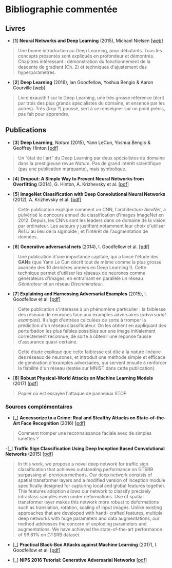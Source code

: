 # Bibliographie commentée

## Livres

- [**1**] **Neural Networks and Deep Learning** (2015), Michael Nielsen [[web]](http://neuralnetworksanddeeplearning.com)

> Une bonne introduction au Deep Learning, pour débutants. Tous les concepts
présentés sont expliqués en profondeur et démontrés. Chapitres intéressant :
démonstration du fonctionnement de la descente de gradient (Ch. 2) et techniques
d'ajustement des hyperparamètres.

- [**2**] **Deep Learning** (2016), Ian Goodfellow, Yoshua Bengio & Aaron Courville [[web]](http://deeplearningbook.org)

> Livre exausthif sur le Deep Learning, une très grosse référence (écrit par
trois des plus grands spécialistes du domaine, et ensencé par les autres). Très
(trop ?) poussé, sert à se renseigner sur un point précis, pas fait pour
apprendre.


## Publications

- [**3**] **Deep Learning**, *Nature* (2015), Yann LeCun, Yoshua Bengio & Geoffrey Hinton [[pdf]](http://pages.cs.wisc.edu/~dyer/cs540/handouts/deep-learning-nature2015.pdf)

> Un “état de l'art” du Deep Learning par deux spécialistes du domaine dans la
prestigieuse revue *Nature*. Pas de grand intérêt scientifique (pas une
publication marquante), mais symbolique.

- [**4**] **Dropout: A Simple Way to Prevent Neural Networks from Overfitting** (2014), G. Hinton, A. Krizhevsky et al. [[pdf]](http://www.cs.toronto.edu/~rsalakhu/papers/srivastava14a.pdf)

- [**5**] **ImageNet Classification with Deep Convolutional Neural Networks** (2012), A. Krizhevsky et al. [[pdf]](http://papers.nips.cc/paper/4824-imagenet-classification-with-deep-convolutional-neural-networks.pdf)

> Cette publication explique comment un CNN, l'architecture *AlexNet*, a
pulvérisé le concours annuel de classification d'images ImageNet en 2012. Depuis, les CNNs sont les leaders dans ce domaine de la vision par ordinateur.
> Les auteurs y justifient notamment leur choix d'utiliser *ReLU* au lieu de la
sigmoïde ; et l'intérêt de l'augmentation de données.

- [**6**] **Generative adversarial nets** (2014), I. Goodfellow et al. [[pdf]](http://papers.nips.cc/paper/5423-generative-adversarial-nets.pdf)

> Une publication d'une importance capitale, qui a lancé l'étude des **GANs**
(que Yann Le Cun décrit tout de même comme la plus grosse avancée des 10
dernières années en Deep Learning !).
> Cette technique permet d'utiliser les réseaux de neurones comme générateurs
d'images, en entraînant en parallèle un réseau *Générateur* et un réseau
*Discriminateur*.

- [**7**] **Explaining and Harnessing Adversarial Examples** (2015), I. Goodfellow et al. [[pdf]](https://arxiv.org/pdf/1412.6572.pdf)

> Cette publication s'intéresse à un phénomène particulier : la faiblesse des
réseaux de neurones face aux examples adversaires (*adversarial examples*). Il
s'agit d'entrées calculées de sorte à tromper la prédiction d'un réseau
classificateur. On les obtient en appliquant des perturbation les plus faibles
possibles sur une image initialement correctement reconnue, de sorte à obtenir
une réponse fausse d'assurance quasi-certaine.

> Cette étude explique que cette faiblesse est dûe à la nature linéaire des
réseaux de neurones, et introduit une méthode simple et efficace de génération
d'examples adversaires, qui servent ensuite à renforcer la fiabilité d'un réseau
(testée sur MNIST dans cette publication).

- [**8**] **Robust Physical-World Attacks on Machine Learning Models** (2017)
[[pdf]](https://arxiv.org/pdf/1707.08945.pdf)

> Papier où est essayée l'attaque de panneaux STOP.

### Sources complémentaires

- [**_**] **Accessorize to a Crime: Real and Stealthy Attacks on State-of-the-Art Face Recognition** (2016) [[pdf]](https://www.cs.cmu.edu/~sbhagava/papers/face-rec-ccs16.pdf)

> Comment tromper une reconnaissance faciale avec de simples lunettes ?

-[**_**] **Traffic Sign Classification Using Deep Inception Based Convolutional Networks** (2015) [[pdf]](https://arxiv.org/pdf/1511.02992.pdf)

> In this work, we propose a novel deep network for traffic sign classification
that achieves outstanding performance on GTSRB surpassing all previous methods.
Our deep network consists of spatial transformer layers and a modified version 
of inception module specifically designed for capturing local and global
features together. This features adoption allows our network to classify
precisely intraclass samples even under deformations. Use of spatial transformer
layer makes this network more robust to deformations such as translation,
rotation, scaling of input images. Unlike existing approaches that are developed
with hand- crafted features, multiple deep networks with huge parameters and 
data augmentations, our method addresses the concern of exploding parameters and
augmentations. We have achieved the state-of-the-art performance of 99.81% on
GTSRB dataset.

- [**_**] **Practical Black-Box Attacks against Machine Learning** (2017), I. Goodfellow et al. [[pdf]](https://arxiv.org/pdf/1602.02697v4.pdf)

- [**_**] **NIPS 2016 Tutorial: Generative Adversarial Networks** [[pdf]](https://arxiv.org/pdf/1701.00160v4.pdf)
